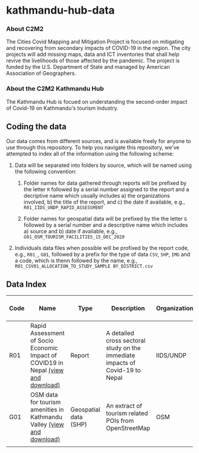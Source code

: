 
# kathmandu-hub-data 

### About C2M2

The Cities Covid Mapping and Mitigation Project is  focused on mitigating and recovering from secondary impacts of COVID-19 in the region. The city projects will add missing maps, data and ICT inventories that shall help revive the livelihoods of those affected by the pandemic. The project is funded by the U.S. Department of State and managed by American Association of Geographers.

### About the C2M2 Kathmandu Hub

The Kathmandu Hub is focued on understanding the second-order impact of Covid-19 on Kathmandu's tourism industry.

## Coding the data

Our data comes from different sources, and is available freely for anyone to use through this repository. To help you navigate this repository, we've attempted to index all of the information using the following scheme:

1. Data will be separated into folders by source, which will be named using the following convention:

    1. Folder names for data gathered through reports will be prefixed by the letter `R` followed by a serial number assigned to the report and a decriptive name which usually includes a) the organizations involved, b) the title of the report, and c) the date if available, e.g., `R01_IIDS_UNDP_RAPID_ASSESSMENT`

    2. Folder names for geospatial data will be prefixed by the the letter `G` followed by a serial number and a descriptive name which includes a) source and b) date if available, e.g., `G01_OSM_TOURISM_FACILITIES_15_DEC_2020`

2. Individuals data files when possible will be profixed by the report code, e.g., `R01_`, `G01`, followed by a prefix for the type of data `CSV`, `SHP`, `IMG` and a code, which is thenn followed by the name, e.g., `R01_CSV01_ALLOCATION_TO_STUDY_SAMPLE BY_DISTRICT.csv`

## Data Index

| Code | Name                                                                                                                                                                                                  | Type                  | Description                                                                   | Organizations | Time period of data | Notes |
|------|-------------------------------------------------------------------------------------------------------------------------------------------------------------------------------------------------------|-----------------------|-------------------------------------------------------------------------------|---------------|---------------------|-------|
| R01  | Rapid Assessment of Socio Economic Impact of COVID19 in Nepal [(view and download)](https://github.com/c2m2-asia/kathmandu-hub-data/tree/main/reports/R01_IIDS_UNDP_RAPID_ASSESSMENT_APR_2020/tables) | Report                | A detailed cross sectoral study on the immediate impacts of Covid-19 to Nepal | IIDS/UNDP     | April 2020          |       |
| G01  | OSM data for tourism amenities in Kathmandu Valley [(view and download)](https://github.com/c2m2-asia/kathmandu-hub-data/tree/main/shapefiles/G01_OSM_TOURISM_FACILITIES_15_DEC_2020)                  | Geospatial data (SHP) | An extract of tourism related POIs from OpenStreetMap                         | OSM           | 15 December 2020    |       |
|      |                                                                                                                                                                                                       |                       |                                                                               |               |                     |       |
